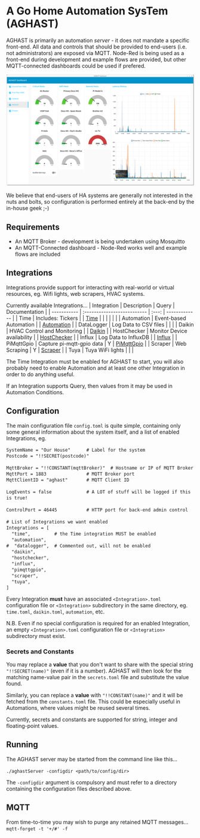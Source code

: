 # A Go Home Automation SysTem (AGHAST)

AGHAST is primarily an automation _server_ - it does not mandate a specific front-end.
All data and controls that should be provided to end-users (i.e. not administrators) are exposed via MQTT.
Node-Red is being used as a front-end during development and example flows are provided, but other MQTT-connected dashboards could be used if prefered.

![](examples/node-red/Screenshots/Network-0.0.0.png)

We believe that end-users of HA systems are generally not interested in the nuts and bolts, so configuration is performed entirely at the back-end by the in-house geek ;-)

## Requirements

* An MQTT Broker - development is being undertaken using Mosquitto
* An MQTT-Connected dashboard - Node-Red works well and example flows are included

## Integrations
Integrations provide support for interacting with real-world or virtual resources, eg. Wifi lights, web scrapers, HVAC systems.

Currently available Integrations...
| Integration | Description                  | Query | Documentation |
| ----------- | :--------------------------  | :---: | ------------- |
| Time        | Includes: Tickers            |       | [Time](docs/Time.md) |
|             |                              |       |                     |
| Automation  | Event-based Automation       |       | [Automation](docs/Automation.md) |
| DataLogger  | Log Data to CSV files        |       | [](docs/) |
| Daikin      | HVAC Control and Monitoring  |       | [Daikin](docs/Daikin.md) |
| HostChecker | Monitor Device availability  |       | [HostChecker](docs/HostChecker.md) |
| Influx      | Log Data to InfluxDB         |       | [Influx](docs/Influx.md) |
| PiMqttGpio  | Capture pi-mqtt-gpio data    |   Y   | [PiMqttGpio](docs/PiMqttGpio.md) |
| Scraper     | Web Scraping                 |   Y   | [Scraper](docs/Scraper.md) |
| Tuya        | Tuya WiFi lights             |       | [](docs/) |

The Time Integration must be enabled for AGHAST to start, you will also probably need to
enable Automation and at least one other Integration in order to do anything useful.

If an Integration supports Query, then values from it may be used in Automation Conditions.

## Configuration

The main configuration file `config.toml` is quite simple, containing only some general information about the system itself, and a list of enabled Integrations, eg.
```
SystemName = "Our House"      # Label for the system
Postcode = "!!SECRET(postcode)"

MqttBroker = "!!CONSTANT(mqttBroker)"  # Hostname or IP of MQTT Broker
MqttPort = 1883               # MQTT Broker port
MqttClientID = "aghast"       # MQTT Client ID

LogEvents = false             # A LOT of stuff will be logged if this is true!

ControlPort = 46445           # HTTP port for back-end admin control

# List of Integrations we want enabled
Integrations = [
  "time",         # the Time integration MUST be enabled
  "automation",
#  "datalogger",  # Commented out, will not be enabled
  "daikin",
  "hostchecker",
  "influx",
  "pimqttgpio",
  "scraper",
  "tuya",
]
```
Every Integration **must** have an associated `<Integration>.toml` configuration file or `<Integration>` subdirectory in the same directory,
eg. `time.toml`, `daikin.toml`, `automation`, etc.

N.B. Even if no special configuration is required for an enabled Integration, an empty `<Integration>.toml` configuration file or `<Integration>` subdirectory must exist.

### Secrets and Constants

You may replace a **value** that you don't want to share with the special string `"!!SECRET(name)"` (even if it is a number).
AGHAST will then look for the matching name-value pair in the `secrets.toml` file and substitute the value found.

Similarly, you can replace a **value** with `"!!CONSTANT(name)"` and it will be fetched from the `constants.toml` file.
This could be especially useful in Automations, where values might be reused several times.

Currently, secrets and constants are supported for string, integer and floating-point values.

## Running

The AGHAST server may be started from the command line like this...

`./aghastServer -configdir <path/to/config/dir>`

The `-configdir` argument is compulsory and must refer to a directory containing the configuration files described above.

## MQTT
From time-to-time you may wish to purge any retained MQTT messages...
`mqtt-forget -t '+/#' -f`
